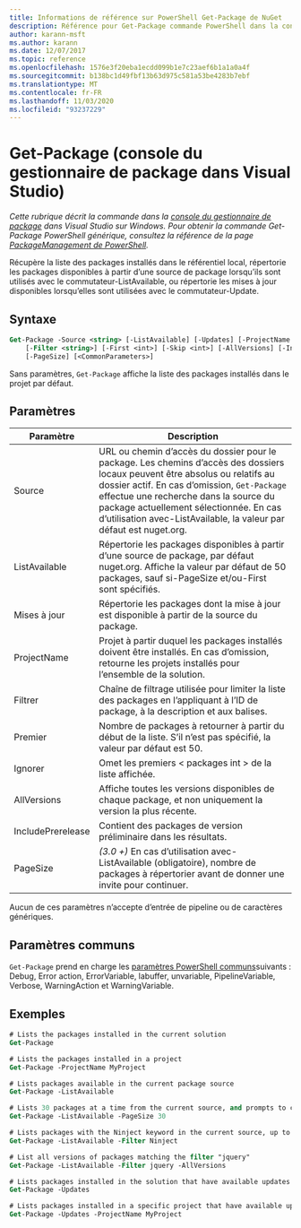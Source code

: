 ```yaml
---
title: Informations de référence sur PowerShell Get-Package de NuGet
description: Référence pour Get-Package commande PowerShell dans la console du gestionnaire de package NuGet dans Visual Studio.
author: karann-msft
ms.author: karann
ms.date: 12/07/2017
ms.topic: reference
ms.openlocfilehash: 1576e3f20eba1ecdd099b1e7c23aef6b1a1a0a4f
ms.sourcegitcommit: b138bc1d49fbf13b63d975c581a53be4283b7ebf
ms.translationtype: MT
ms.contentlocale: fr-FR
ms.lasthandoff: 11/03/2020
ms.locfileid: "93237229"
---
```

# <a name="get-package-package-manager-console-in-visual-studio"></a>Get-Package (console du gestionnaire de package dans Visual Studio)

*Cette rubrique décrit la commande dans la [console du gestionnaire de package](../../consume-packages/install-use-packages-powershell.md) dans Visual Studio sur Windows. Pour obtenir la commande Get-Package PowerShell générique, consultez la référence de la page [PackageManagement de PowerShell](/powershell/module/packagemanagement/?view=powershell-6).*

Récupère la liste des packages installés dans le référentiel local, répertorie les packages disponibles à partir d’une source de package lorsqu’ils sont utilisés avec le commutateur-ListAvailable, ou répertorie les mises à jour disponibles lorsqu’elles sont utilisées avec le commutateur-Update.

## <a name="syntax"></a>Syntaxe

```ps
Get-Package -Source <string> [-ListAvailable] [-Updates] [-ProjectName <string>]
    [-Filter <string>] [-First <int>] [-Skip <int>] [-AllVersions] [-IncludePrerelease]
    [-PageSize] [<CommonParameters>]
```

Sans paramètres, `Get-Package` affiche la liste des packages installés dans le projet par défaut.

## <a name="parameters"></a>Paramètres

| Paramètre | Description |
| --- | --- |
| Source | URL ou chemin d’accès du dossier pour le package. Les chemins d’accès des dossiers locaux peuvent être absolus ou relatifs au dossier actif. En cas d’omission, `Get-Package` effectue une recherche dans la source du package actuellement sélectionnée. En cas d’utilisation avec-ListAvailable, la valeur par défaut est nuget.org. |
| ListAvailable | Répertorie les packages disponibles à partir d’une source de package, par défaut nuget.org. Affiche la valeur par défaut de 50 packages, sauf si-PageSize et/ou-First sont spécifiés. |
| Mises à jour | Répertorie les packages dont la mise à jour est disponible à partir de la source du package. |
| ProjectName | Projet à partir duquel les packages installés doivent être installés. En cas d’omission, retourne les projets installés pour l’ensemble de la solution. |
| Filtrer | Chaîne de filtrage utilisée pour limiter la liste des packages en l’appliquant à l’ID de package, à la description et aux balises. |
| Premier | Nombre de packages à retourner à partir du début de la liste. S’il n’est pas spécifié, la valeur par défaut est 50. |
| Ignorer | Omet les premiers &lt; packages int &gt; de la liste affichée.  |
| AllVersions | Affiche toutes les versions disponibles de chaque package, et non uniquement la version la plus récente. |
| IncludePrerelease | Contient des packages de version préliminaire dans les résultats. |
| PageSize | *(3.0 +)* En cas d’utilisation avec-ListAvailable (obligatoire), nombre de packages à répertorier avant de donner une invite pour continuer. |

Aucun de ces paramètres n’accepte d’entrée de pipeline ou de caractères génériques.

## <a name="common-parameters"></a>Paramètres communs

`Get-Package` prend en charge les [paramètres PowerShell communs](/powershell/module/microsoft.powershell.core/about/about_commonparameters)suivants : Debug, Error action, ErrorVariable, labuffer, unvariable, PipelineVariable, Verbose, WarningAction et WarningVariable.

## <a name="examples"></a>Exemples

```ps
# Lists the packages installed in the current solution
Get-Package

# Lists the packages installed in a project
Get-Package -ProjectName MyProject

# Lists packages available in the current package source
Get-Package -ListAvailable

# Lists 30 packages at a time from the current source, and prompts to continue if more are available
Get-Package -ListAvailable -PageSize 30

# Lists packages with the Ninject keyword in the current source, up to 50
Get-Package -ListAvailable -Filter Ninject

# List all versions of packages matching the filter "jquery"
Get-Package -ListAvailable -Filter jquery -AllVersions

# Lists packages installed in the solution that have available updates
Get-Package -Updates

# Lists packages installed in a specific project that have available updates
Get-Package -Updates -ProjectName MyProject
```